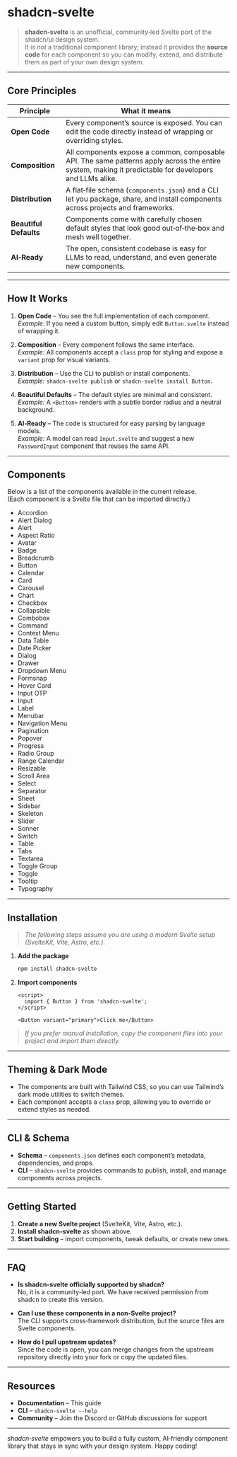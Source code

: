 # shadcn‑svelte

> **shadcn‑svelte** is an unofficial, community‑led Svelte port of the shadcn/ui design system.  
> It is *not* a traditional component library; instead it provides the **source code** for each component so you can modify, extend, and distribute them as part of your own design system.

---

## Core Principles

| Principle | What it means |
|-----------|---------------|
| **Open Code** | Every component’s source is exposed. You can edit the code directly instead of wrapping or overriding styles. |
| **Composition** | All components expose a common, composable API. The same patterns apply across the entire system, making it predictable for developers and LLMs alike. |
| **Distribution** | A flat‑file schema (`components.json`) and a CLI let you package, share, and install components across projects and frameworks. |
| **Beautiful Defaults** | Components come with carefully chosen default styles that look good out‑of‑the‑box and mesh well together. |
| **AI‑Ready** | The open, consistent codebase is easy for LLMs to read, understand, and even generate new components. |

---

## How It Works

1. **Open Code** – You see the full implementation of each component.  
   *Example:* If you need a custom button, simply edit `Button.svelte` instead of wrapping it.

2. **Composition** – Every component follows the same interface.  
   *Example:* All components accept a `class` prop for styling and expose a `variant` prop for visual variants.

3. **Distribution** – Use the CLI to publish or install components.  
   *Example:* `shadcn-svelte publish` or `shadcn-svelte install Button`.

4. **Beautiful Defaults** – The default styles are minimal and consistent.  
   *Example:* A `<Button>` renders with a subtle border radius and a neutral background.

5. **AI‑Ready** – The code is structured for easy parsing by language models.  
   *Example:* A model can read `Input.svelte` and suggest a new `PasswordInput` component that reuses the same API.

---

## Components

Below is a list of the components available in the current release.  
(Each component is a Svelte file that can be imported directly.)

- Accordion
- Alert Dialog
- Alert
- Aspect Ratio
- Avatar
- Badge
- Breadcrumb
- Button
- Calendar
- Card
- Carousel
- Chart
- Checkbox
- Collapsible
- Combobox
- Command
- Context Menu
- Data Table
- Date Picker
- Dialog
- Drawer
- Dropdown Menu
- Formsnap
- Hover Card
- Input OTP
- Input
- Label
- Menubar
- Navigation Menu
- Pagination
- Popover
- Progress
- Radio Group
- Range Calendar
- Resizable
- Scroll Area
- Select
- Separator
- Sheet
- Sidebar
- Skeleton
- Slider
- Sonner
- Switch
- Table
- Tabs
- Textarea
- Toggle Group
- Toggle
- Tooltip
- Typography

---

## Installation

> *The following steps assume you are using a modern Svelte setup (SvelteKit, Vite, Astro, etc.).*

1. **Add the package**  
   ```bash
   npm install shadcn-svelte
   ```

2. **Import components**  
   ```svelte
   <script>
     import { Button } from 'shadcn-svelte';
   </script>

   <Button variant="primary">Click me</Button>
   ```

> *If you prefer manual installation, copy the component files into your project and import them directly.*

---

## Theming & Dark Mode

- The components are built with Tailwind CSS, so you can use Tailwind’s dark mode utilities to switch themes.
- Each component accepts a `class` prop, allowing you to override or extend styles as needed.

---

## CLI & Schema

- **Schema** – `components.json` defines each component’s metadata, dependencies, and props.
- **CLI** – `shadcn-svelte` provides commands to publish, install, and manage components across projects.

---

## Getting Started

1. **Create a new Svelte project** (SvelteKit, Vite, Astro, etc.).
2. **Install shadcn‑svelte** as shown above.
3. **Start building** – import components, tweak defaults, or create new ones.

---

## FAQ

- **Is shadcn‑svelte officially supported by shadcn?**  
  No, it is a community‑led port. We have received permission from shadcn to create this version.

- **Can I use these components in a non‑Svelte project?**  
  The CLI supports cross‑framework distribution, but the source files are Svelte components.

- **How do I pull upstream updates?**  
  Since the code is open, you can merge changes from the upstream repository directly into your fork or copy the updated files.

---

## Resources

- **Documentation** – This guide
- **CLI** – `shadcn-svelte --help`
- **Community** – Join the Discord or GitHub discussions for support

---

*shadcn‑svelte* empowers you to build a fully custom, AI‑friendly component library that stays in sync with your design system. Happy coding!